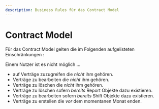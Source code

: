 ```yaml
---
description: Business Rules für das Contract Model
---
```


# Contract Model

Für das Contract Model gelten die im Folgenden aufgelisteten Einschränkungen :

Einem Nutzer ist es nicht möglich ...

* auf Verträge zuzugreifen die *nicht* ihm gehören.
* Verträge zu bearbeiten die *nicht* ihm gehören.
* Verträge zu löschen die *nicht* ihm gehören.
* Verträge zu löschen sofern *bereits* Report Objekte dazu existieren.
* Verträge zu bearbeiten sofern *bereits* Shift Objekte dazu existieren.
* Verträge zu erstellen die *vor* dem momentanen Monat enden.